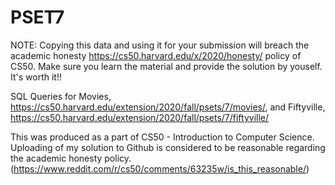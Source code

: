 # PSET7

NOTE: Copying this data and using it for your submission will breach the academic honesty https://cs50.harvard.edu/x/2020/honesty/ policy of CS50. Make sure you learn the material and provide the solution by youself. It's worth it!!

SQL Queries for Movies, https://cs50.harvard.edu/extension/2020/fall/psets/7/movies/, and Fiftyville, https://cs50.harvard.edu/extension/2020/fall/psets/7/fiftyville/

This was produced as a part of CS50 - Introduction to Computer Science. Uploading of my solution to Github is considered to be reasonable regarding the academic honesty policy. (https://www.reddit.com/r/cs50/comments/63235w/is_this_reasonable/)
